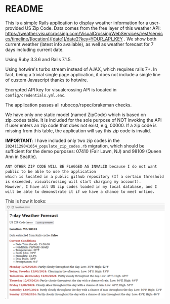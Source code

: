 # README

This is a simple Rails application to display weather information for a user-provided US Zip Code.
Data comes from the free layer of this weather API: https://weather.visualcrossing.com/VisualCrossingWebServices/rest/services/timeline/[location]/[date1]/date2?key=YOUR_API_KEY .
We show both current weather (latest info available), as well as weather forecast for 7 days including current date.

Using Ruby 3.3.6 and Rails 7.1.5.

Using hotwire's turbo stream instead of AJAX, which requires rails 7+.
In fact, being a trivial single page application, it does not include a single line of custom Javascript thanks to hotwire.
 
Encrypted API key for visualcrossing API is located in `config/credentials.yml.enc`.

The application passes all rubocop/rspec/brakeman checks.

We have only one static model (named ZipCode) which is based on zip_codes table.
It is included for the sole purpose of NOT invoking the API if user enters an zip code that does not exist, e.g, 00000.
If a zip code is missing from this table, the application will say this zip code is invalid.

**IMPORTANT**:
    I have included only two zip codes in the `20241129041054_populate_zip_codes.rb` migration, which should be sufficient for the demo purposes:
        07410 (Fair Lawn, NJ) and 98109 (Queen Ann in Seattle).

    ANY OTHER ZIP CODE WILL BE FLAGGED AS INVALID because I do not want public to be able to use the application
    which is located in a public github repository (If a certain threshold is exceeded, visualcrossing will start charging my account).
    However, I have all US zip codes loaded in my local database, and I will be able to demonstrate it if we have a chance to meet online.

This is how it looks:
![img.png](img.png)



